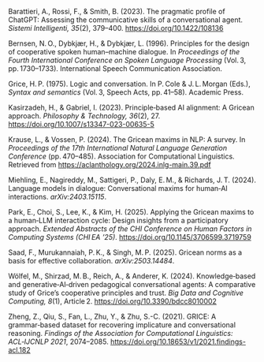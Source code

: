 Barattieri, A., Rossi, F., & Smith, B. (2023). The pragmatic profile of ChatGPT: Assessing the communicative skills of a conversational agent. *Sistemi Intelligenti, 35*(2), 379–400. https://doi.org/10.1422/108136

Bernsen, N. O., Dybkjær, H., & Dybkjær, L. (1996). Principles for the design of cooperative spoken human–machine dialogue. In *Proceedings of the Fourth International Conference on Spoken Language Processing* (Vol. 3, pp. 1730–1733). International Speech Communication Association.

Grice, H. P. (1975). Logic and conversation. In P. Cole & J. L. Morgan (Eds.), *Syntax and semantics* (Vol. 3, Speech Acts, pp. 41–58). Academic Press.

Kasirzadeh, H., & Gabriel, I. (2023). Principle‑based AI alignment: A Gricean approach. *Philosophy & Technology, 36*(2), 27. https://doi.org/10.1007/s13347-023-00635-5

Krause, L., & Vossen, P. (2024). The Gricean maxims in NLP: A survey. In *Proceedings of the 17th International Natural Language Generation Conference* (pp. 470–485). Association for Computational Linguistics. Retrieved from https://aclanthology.org/2024.inlg-main.39.pdf

Miehling, E., Nagireddy, M., Sattigeri, P., Daly, E. M., & Richards, J. T. (2024). Language models in dialogue: Conversational maxims for human‑AI interactions. *arXiv:2403.15115*.

Park, E., Choi, S., Lee, K., & Kim, H. (2025). Applying the Gricean maxims to a human‑LLM interaction cycle: Design insights from a participatory approach. *Extended Abstracts of the CHI Conference on Human Factors in Computing Systems (CHI EA ’25)*. https://doi.org/10.1145/3706599.3719759

Saad, F., Murukannaiah, P. K., & Singh, M. P. (2025). Gricean norms as a basis for effective collaboration. *arXiv:2503.14484*.

Wölfel, M., Shirzad, M. B., Reich, A., & Anderer, K. (2024). Knowledge‑based and generative‑AI‑driven pedagogical conversational agents: A comparative study of Grice’s cooperative principles and trust. *Big Data and Cognitive Computing, 8*(1), Article 2. https://doi.org/10.3390/bdcc8010002

Zheng, Z., Qiu, S., Fan, L., Zhu, Y., & Zhu, S.-C. (2021). GRICE: A grammar‑based dataset for recovering implicature and conversational reasoning. *Findings of the Association for Computational Linguistics: ACL‑IJCNLP 2021*, 2074–2085. https://doi.org/10.18653/v1/2021.findings-acl.182